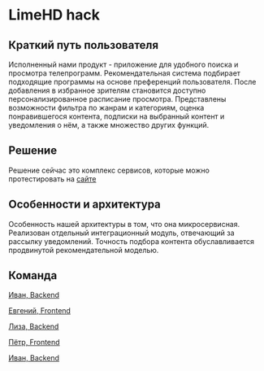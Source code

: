 # LimeHD hack

## Краткий путь пользователя
Исполненный нами продукт - приложение для удобного поиска и просмотра телепрограмм. Рекомендательная система подбирает подходящие программы на основе преференций пользователя. 
После добавления в избранное зрителям становится доступно персонализированное расписание просмотра. 
Представлены возможности фильтра по жанрам и категориям, оценка понравившегося контента, подписки на выбранный контент и уведомления о нём, а также множество других функций.


## Решение
Решение сейчас это комплекс сервисов, которые можно протестировать на [сайте](smilefile.ru)

## Особенности и архитектура
Особенность нашей архитектуры в том, что она микросервисная. Реализован отдельный интеграционный модуль, отвечающий за рассылку уведомлений. Точность подбора контента обуславливается продвинутой рекомендательной моделью.

## Команда

[Иван, Backend](https://t.me/avalanche05)

[Евгений, Frontend](https://t.me/shmate)

[Лиза, Backend](https://t.me/lisaanthro)

[Пётр, Frontend](https://t.me/PetrAhtimirov)

[Иван, Backend](https://t.me/maj0rio)


